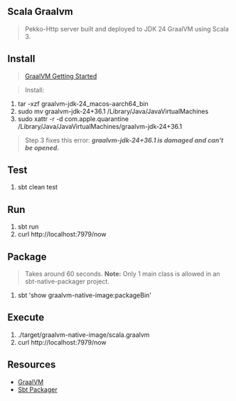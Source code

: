 Scala Graalvm
-------------
>Pekko-Http server built and deployed to JDK 24 GraalVM using Scala 3.

Install
-------
>[GraalVM Getting Started](https://www.graalvm.org/docs/getting-started/)

>Install:
1. tar -xzf graalvm-jdk-24_macos-aarch64_bin
2. sudo mv graalvm-jdk-24+36.1 /Library/Java/JavaVirtualMachines
3. sudo xattr -r -d com.apple.quarantine /Library/Java/JavaVirtualMachines/graalvm-jdk-24+36.1
>Step 3 fixes this error: ***graalvm-jdk-24+36.1 is damaged and can't be opened.***

Test
----
1. sbt clean test

Run
---
1. sbt run
2. curl http://localhost:7979/now

Package
-------
>Takes around 60 seconds. **Note:** Only 1 main class is allowed in an sbt-native-packager project.
1. sbt 'show graalvm-native-image:packageBin'

Execute
-------
1. ./target/graalvm-native-image/scala.graalvm
2. curl http://localhost:7979/now

Resources
---------
* [GraalVM](https://www.graalvm.org/docs/introduction/)
* [Sbt Packager](https://www.scala-sbt.org/sbt-native-packager/formats/graalvm-native-image.html)
